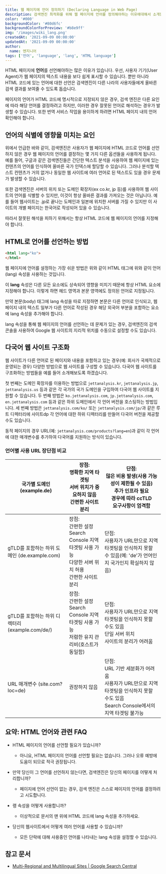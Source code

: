 ```yaml
---
title: 웹 페이지에 언어 정의하기 (Declaring Language in Web Page)
description: 검색엔진 최적화를 위해 웹 페이지에 언어를 정의해야하는 이유에대해서 소개합니다.
color: '#000'
backgroundColor: '#80d6fc'
backgroundColorForPreview: '#b8e9ff'
img: '/images/wiki_lang.png'
createdAt: '2021-09-09 00:00:00'
updatedAt: '2021-09-09 00:00:00'
author:
  name: 엔지니어
tags: ['언어', 'language', 'lang', 'HTML language']
---
```


HTML 페이지에 **언어**를 선언해야하는 많은 이유가 있습니다. 우선, 사용자 기기(User Agent)가 웹 페이지의 텍스트 내용을 보다 쉽게 표시할 수 있습니다. 뿐만 아니라 HTML 코드에 있는 언어에 대한 선언은 검색엔진이 다른 나라의 사용자들에게 올바른 검색 결과를 보여줄 수 있도록 돕습니다.

<!--more-->

페이지의 언어가 HTML 코드에 명시적으로 지정되지 않은 경우, 검색 엔진은 다른 요인에 따라 해당 언어를 결정하려고 하지만, 이러한 경우 잘못된 언어로 해석하는 경우가 발생할 수 있습니다. 또한 번역 서비스 작업을 용이하게 하려면 HTML 페이지 내의 언어 확인해야 합니다.

## 언어의 식별에 영향을 미치는 요인

위에서 언급한 바와 같이, 검색엔진은 사용자가 웹 페이지에 HTML 코드로 언어를 선언하지 않은 경우 웹 페이지의 언어를 결정하는 몇 가지 다른 옵션들을 사용하게 됩니다. 예를 들어, 구글과 같은 검색엔진들은 간단한 텍스트 분석을 사용하여 웹 페이지에 있는 컨텐츠의 언어를 인식하여 올바른 국가 인덱스에 할당할 수 있습니다. 그러나 분석할 텍스트 컨텐츠가 거의 없거나 동일한 웹 사이트에 여러 언어로 된 텍스트도 있을 경우 문제가 발생할 수 있습니다.

또한 검색엔진은 서버의 위치 또는 도메인 확장자(ex co.kr, jp 등)를 사용하여 웹 사이트의 언어를 식별할 수 있지만, 이것이 항상 올바른 결과를 가져오는 것은 아닙니다. 예를 들어 웹사이트는 .jp로 끝나는 도메인과 일본에 위치한 서버를 가질 수 있지만 이 사이트의 개별 페이지는 한국어로 작성되어 있을 수 있습니다.

따라서 잘못된 해석을 피하기 위해서는 항상 HTML 코드에 웹 페이지의 언어를 지정해야 합니다.

## HTML로 언어를 선언하는 방법

```html
<html lang="ko">
</html>
```

웹 페이지에 언어를 설정하는 가장 쉬운 방법은 위와 같이 HTML 태그에 위와 같이 언어(lang) 속성을 사용하는 것입니다.

이 **lang** 속성은 다른 모든 요소에도 상속되어 영향을 미치기 때문에 항상 HTML 요소에 지정해야 합니다. 이렇게 하면 헤드 영역과 본문 영역에도 정의된 언어로 지정됩니다.

만약 본문(body) 태그에 lang 속성을 따로 지정하면 본문은 다른 언어로 인식되고, 웹 페이지 내의 텍스트 일부가 다른 언어로 작성된 경우 해당 외국어 부분을 포함하는 요소에 lang 속성을 추가해야 합니다.

lang 속성을 통해 웹 페이지의 언어를 선언하는 데 문제가 있는 경우, 검색엔진의 검색 콘솔을 사용하여 Google 웹 사이트의 지리적 위치를 수동으로 설정할 수도 있습니다.

<simple-diagnosis title='페이지 언어 SEO 진단하기' description='검색엔진 최적화를 위한 페이지 언어을 진단해보세요.'></simple-diagnosis>

## 다국어 웹 사이트 구조화

웹 사이트가 다른 언어로 된 페이지와 내용을 포함하고 있는 경우(예: 회사가 국제적으로 운영되는 경우) 다양한 방법으로 웹 사이트를 구성할 수 있습니다. 다국어 웹 사이트를 구조화하는 방법들을 예를 들어 소개해보도록 하겠습니다.

첫 번째는 도메인 확장자를 이용하는 방법으로 `jettanalysis.kr`, `jettanalysis.jp`, `jettanalysis.us` 등과 같은 각 국가의 국가 도메인을 구입하여 다국어 웹 사이트를 지원할 수 있습니다. 두 번째 방법은 `ko.jettanalysis.com`, `jp.jettanalysis.com`, `en.jettanalysis.com` 등과 같은 하위 도메인에서 각 언어 버전을 호스팅하는 방법입니다. 세 번째 방법은 `jettanalysis.com/ko/` 또는 `jettanalysis.com/jp/`과 같은 루트 디렉터리에 사이트dp 각 언어에 대한 하위 디렉터리를 만들어 다국어 버전을 제공할 수도 있습니다.

동적 페이지의 경우 URL(예: `jettanalysis.com/products?lang=en`)과 같이 각 언어에 대한 매개변수를 추가하여 다국어를 지원하는 방식이 있습니다.

### 언어별 사용 URL 장단점 비교

| 국가별 도메인 (example.de) | 장점:<br/>명확한 지역 타겟팅<br/>서버 위치가 중요하지 않음<br/>간편한 사이트 분리 | 단점:<br/>많은 비용 발생(사용 가능성이 제한될 수 있음)<br/>추가 인프라 필요<br/>경우에 따라 ccTLD<br/>요구사항이 엄격함 |
|-|-|-|
| gTLD를 포함하는 하위 도메인 (de.example.com) | 장점:<br/>간편한 설정<br/>Search Console 지역 타겟팅 사용 가능<br/>다양한 서버 위치 허용<br/>간편한 사이트 분리 | 단점:<br/>사용자가 URL만으로 지역 타겟팅을 인식하지 못할 수 있음(예: 'de'가 언어인지 국가인지 확실하지 않음)|
| gTLD를 포함하는 하위 디렉터리 (example.com/de/) | 장점:<br/>간편한 설정<br/>Search Console 지역 타겟팅 사용 가능<br/>저렴한 유지 관리비(호스트가 동일함) | 단점:<br/>사용자가 URL만으로 지역 타겟팅을 인식하지 못할 수도 있음<br/>단일 서버 위치<br/>사이트의 분리가 어려움 |
| URL 매개변수 (site.com?loc=de) | 권장하지 않음	 | 단점:<br/>URL 기반 세분화가 어려움<br/>사용자가 URL만으로 지역 타겟팅을 인식하지 못할 수도 있음<br/>Search Console에서의 지역 타겟팅 불가능 |

## 요약: HTML 언어와 관련 FAQ

- HTML 페이지의 언어를 선언할 필요가 있습니까?
  - 아니요, HTML 페이지의 언어를 선언할 필요는 없습니다. 그러나 오류 예방에 도움이 되므로 적극 권장됩니다.

- 만약 당신이 그 언어를 선언하지 않는다면, 검색엔진은 당신의 페이지를 어떻게 처리합니까?
  - 페이지에 언어 선언이 없는 경우, 검색 엔진은 스스로 페이지의 언어를 결정하려고 시도합니다.

- 랭 속성을 어떻게 사용합니까?
  - 이상적으로 문서의 맨 위에 HTML 코드에 lang 속성을 추가하세요.

- 당신의 웹사이트에서 어떻게 여러 언어를 사용할 수 있습니까?
  - 모든 단락에 대해 사용중인 언어를 나타내는 lang 속성을 설정할 수 있습니다.

## 참고 문서

- [Multi-Regional and Multilingual Sites | Google Search Central](https://developers.google.com/search/docs/advanced/crawling/managing-multi-regional-sites)
